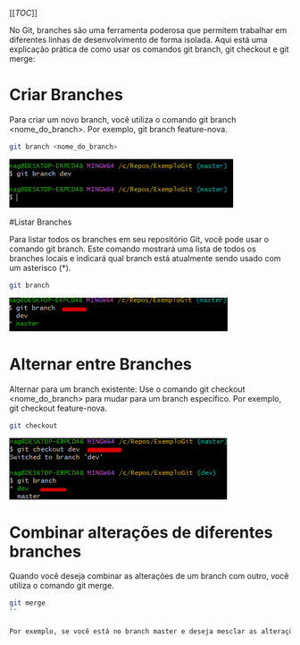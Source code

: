 [[_TOC_]]

No Git, branches são uma ferramenta poderosa que permitem trabalhar em diferentes linhas de desenvolvimento de forma isolada. Aqui está uma explicação prática de como usar os comandos git branch, git checkout e git merge:

# Criar Branches

Para criar um novo branch, você utiliza o comando git branch <nome_do_branch>. Por exemplo, git branch feature-nova.

```bash   
git branch <nome_do_branch>
```
![image.png](/.attachments/image-6e0191fb-dcc0-483c-bc7a-3f0ce20a9b1a.png)

#Listar Branches
      
Para listar todos os branches em seu repositório Git, você pode usar o comando git branch. Este comando mostrará uma lista de todos os branches locais e indicará qual branch está atualmente sendo usado com um asterisco (*).

```bash   
git branch
```

![image.png](/.attachments/image-4dbf6482-5445-414c-9d41-5a657823212a.png)

# Alternar entre Branches

Alternar para um branch existente: Use o comando git checkout <nome_do_branch> para mudar para um branch específico. Por exemplo, git checkout feature-nova.

```bash
git checkout
```

![image.png](/.attachments/image-93316ef4-4230-43de-a44a-39b3314b504d.png)

# Combinar alterações de diferentes branches

      
Quando você deseja combinar as alterações de um branch com outro, você utiliza o comando git merge. 

```bash
git merge
``

Por exemplo, se você está no branch master e deseja mesclar as alterações do branch feature-nova nele, você faria o seguinte: